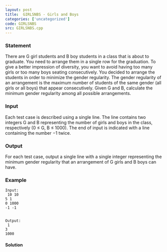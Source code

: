 ```yaml
---
layout: post
title:  GIRLSNBS - Girls and Boys
categories: ['uncategorized']
code: GIRLSNBS
src: GIRLSNBS.cpp
---
```


### **Statement**

There are G girl students and B boy students in a class that is about to
graduate. You need to arrange them in a single row for the graduation. To give
a better impression of diversity, you want to avoid having too many girls or
too many boys seating consecutively. You decided to arrange the students in
order to minimize the gender regularity. The gender regularity of an
arrangement is the maximum number of students of the same gender (all girls or
all boys) that appear consecutively. Given G and B, calculate the minimum
gender regularity among all possible arrangements.

### Input

Each test case is described using a single line. The line contains two
integers G and B representing the number of girls and boys in the class,
respectively (0 ≤ G, B ≤ 1000). The end of input is indicated with a line
containing the number −1 twice.

### Output

For each test case, output a single line with a single integer representing
the minimum gender regularity that an arrangement of G girls and B boys can
have.

### Example

    
    
    Input:   
     10 10  
    5 1  
    0 1000  
    -1 -1
      
    Output:   
     1  
    3  
    1000



#### **Solution**



